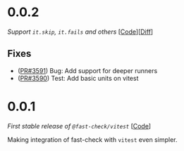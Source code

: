 # 0.0.2

_Support `it.skip`, `it.fails` and others_
[[Code](https://github.com/dubzzz/fast-check/tree/vitest%2Fv0.0.2)][[Diff](https://github.com/dubzzz/fast-check/compare/vitest%2Fv0.0.1...vitest%2Fv0.0.2)]

## Fixes

- ([PR#3591](https://github.com/dubzzz/fast-check/pull/3591)) Bug: Add support for deeper runners
- ([PR#3590](https://github.com/dubzzz/fast-check/pull/3590)) Test: Add basic units on vitest

# 0.0.1

_First stable release of `@fast-check/vitest`_
[[Code](https://github.com/dubzzz/fast-check/tree/vitest%2Fv0.0.1)]

Making integration of fast-check with `vitest` even simpler.

